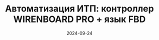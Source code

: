 ---
title: 'Автоматизация ИТП: контроллер WIRENBOARD PRO + язык FBD'
url: https://habr.com/ru/companies/wirenboard/articles/845512/
cover: /img/articles/automation_Individual_heating_point.webp
date: 2024-09-24
category: heating
---